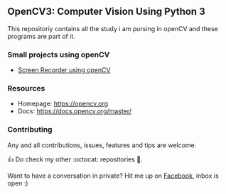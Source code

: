 ## OpenCV3: Computer Vision Using Python 3

This repositoriy contains all the study i am pursing in openCV and these programs are part of it.

### Small projects using openCV
* [Screen Recorder using openCV](https://github.com/0xPrateek/ComputerVision-OpenCV3-Python/tree/master/Screen%20Recorder)

### Resources

* Homepage: <https://opencv.org>
* Docs: <https://docs.opencv.org/master/>


### Contributing

Any and all contributions, issues, features and tips are welcome.

:+1: Do check my other :octocat: repositories :rocket:.

Want to have a conversation in private? Hit me up on [Facebook](https://facebook.com/prateekis1), inbox is open :)

